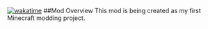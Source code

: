 [![wakatime](https://wakatime.com/badge/github/Brad123ghost/FirstForgeMod.svg)](https://wakatime.com/badge/github/Brad123ghost/FirstForgeMod)
##Mod Overview
This mod is being created as my first Minecraft modding project.
